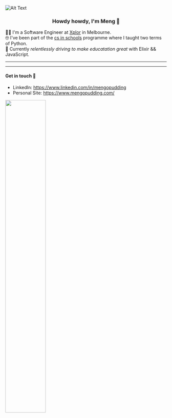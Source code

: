 ![Alt Text](https://tenor.com/9p8i.gif)

<h3 align="center"> Howdy howdy, I'm Meng 🤠 </h3>

👨‍💻 I'm a Software Engineer at [Xplor](https://ourxplor.com/) in Melbourne.<br />
🤓 I've been part of the [cs in schools](https://csinschools.com/) programme where I taught two terms of Python.<br />
🚀 Currently *relentlessly driving to make educatation great* with Elixir && JavaScript.<br />

-------------------------


-------------------------

#### Get in touch 👋
- LinkedIn: https://www.linkedin.com/in/mengopudding <br />
- Personal Site: https://www.mengopudding.com/ <br />

<img src="https://media.giphy.com/media/vFKqnCdLPNOKc/giphy.gif" height="50%" width="50%">
